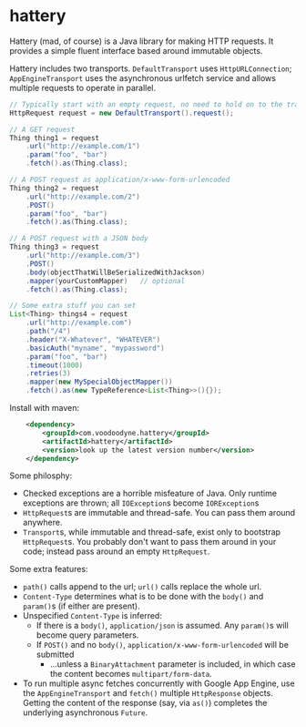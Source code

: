 # hattery

Hattery (mad, of course) is a Java library for making HTTP requests. It provides a simple fluent interface based around immutable objects.
 
Hattery includes two transports. `DefaultTransport` uses `HttpURLConnection`; `AppEngineTransport` uses the asynchronous urlfetch service and allows multiple requests to operate in parallel.
 
```java
// Typically start with an empty request, no need to hold on to the transport
HttpRequest request = new DefaultTransport().request();

// A GET request
Thing thing1 = request
	.url("http://example.com/1")
	.param("foo", "bar")
	.fetch().as(Thing.class);

// A POST request as application/x-www-form-urlencoded 
Thing thing2 = request
	.url("http://example.com/2")
	.POST()
	.param("foo", "bar")
	.fetch().as(Thing.class);

// A POST request with a JSON body
Thing thing3 = request
	.url("http://example.com/3")
	.POST()
	.body(objectThatWillBeSerializedWithJackson)
	.mapper(yourCustomMapper)	// optional
	.fetch().as(Thing.class);

// Some extra stuff you can set
List<Thing> things4 = request
	.url("http://example.com")
	.path("/4")
	.header("X-Whatever", "WHATEVER")
	.basicAuth("myname", "mypassword")
	.param("foo", "bar")
	.timeout(1000)
	.retries(3)
	.mapper(new MySpecialObjectMapper())
	.fetch().as(new TypeReference<List<Thing>>(){});
```

Install with maven:

```xml
	<dependency>
		<groupId>com.voodoodyne.hattery</groupId>
		<artifactId>hattery</artifactId>
		<version>look up the latest version number</version>
	</dependency>
```

Some philosphy:

 * Checked exceptions are a horrible misfeature of Java. Only runtime exceptions are thrown; all `IOException`s become `IORException`s
 * `HttpRequest`s are immutable and thread-safe. You can pass them around anywhere. 
 * `Transport`s, while immutable and thread-safe, exist only to bootstrap `HttpRequest`s. You probably don't want to pass them around in your code; instead pass around an empty `HttpRequest`.
 
Some extra features:

 * `path()` calls append to the url; `url()` calls replace the whole url.
 * `Content-Type` determines what is to be done with the `body()` and `param()`s (if either are present).
 * Unspecified `Content-Type` is inferred:
   * If there is a `body()`, `application/json` is assumed. Any `param()`s will become query parameters.
   * If `POST()` and no `body()`, `application/x-www-form-urlencoded` will be submitted
     * ...unless a `BinaryAttachment` parameter is included, in which case the content becomes `multipart/form-data`.
 * To run multiple async fetches concurrently with Google App Engine, use the `AppEngineTransport` and `fetch()` multiple `HttpResponse` objects. Getting the content of the response (say, via `as()`) completes the underlying asynchronous `Future`.